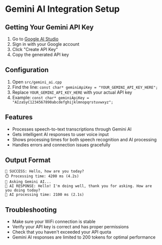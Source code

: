 # Gemini AI Integration Setup

## Getting Your Gemini API Key

1. Go to [Google AI Studio](https://makersuite.google.com/app/apikey)
2. Sign in with your Google account
3. Click "Create API Key"
4. Copy the generated API key

## Configuration

1. Open `src/gemini_ai.cpp`
2. Find the line: `const char* geminiApiKey = "YOUR_GEMINI_API_KEY_HERE";`
3. Replace `YOUR_GEMINI_API_KEY_HERE` with your actual API key
4. Example: `const char* geminiApiKey = "AIzaSyC1234567890abcdefghijklmnopqrstuvwxyz";`

## Features

- Processes speech-to-text transcriptions through Gemini AI
- Gets intelligent AI responses to user voice input
- Shows processing times for both speech recognition and AI processing
- Handles errors and connection issues gracefully

## Output Format

```
🎉 SUCCESS: Hello, how are you today?
⏱️ Processing time: 4200 ms (4.2s)
🤖 Asking Gemini AI...
🧠 AI RESPONSE: Hello! I'm doing well, thank you for asking. How are you doing today?
🤖 AI processing time: 2100 ms (2.1s)
```

## Troubleshooting

- Make sure your WiFi connection is stable
- Verify your API key is correct and has proper permissions
- Check that you haven't exceeded your API quota
- Gemini AI responses are limited to 200 tokens for optimal performance
